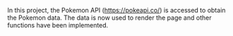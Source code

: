 In this project, the Pokemon API (https://pokeapi.co/) is accessed to obtain the Pokemon data. The data is now used to render the page and other functions have been implemented.
